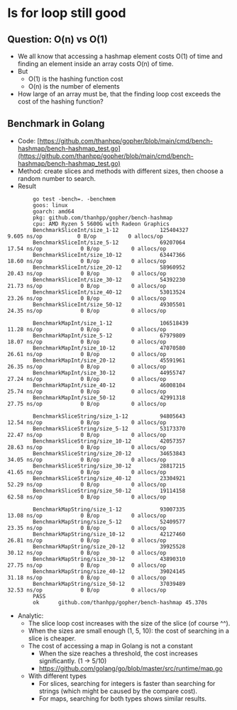# Is for loop still good

## Question: O(n) vs O(1)

- We all know that accessing a hashmap element costs O(1) of time and finding an element inside an array costs O(n) of time.
- But
    - O(1) is the hashing function cost 
    - O(n) is the number of elements
- How large of an array must be, that the finding loop cost exceeds the cost of the hashing function?

## Benchmark in Golang

- Code: [https://github.com/thanhpp/gopher/blob/main/cmd/bench-hashmap/bench-hashmap_test.go](https://github.com/thanhpp/gopher/blob/main/cmd/bench-hashmap/bench-hashmap_test.go)
- Method: create slices and methods with different sizes, then choose a random number to search.
- Result

```
        go test -bench=. -benchmem
        goos: linux
        goarch: amd64
        pkg: github.com/thanhpp/gopher/bench-hashmap
        cpu: AMD Ryzen 5 5600G with Radeon Graphics
        BenchmarkSliceInt/size_1-12             125404327                9.605 ns/op           0 B/op          0 allocs/op
        BenchmarkSliceInt/size_5-12             69207064                17.54 ns/op            0 B/op          0 allocs/op
        BenchmarkSliceInt/size_10-12            63447366                18.60 ns/op            0 B/op          0 allocs/op
        BenchmarkSliceInt/size_20-12            58960952                20.43 ns/op            0 B/op          0 allocs/op
        BenchmarkSliceInt/size_30-12            54392230                21.73 ns/op            0 B/op          0 allocs/op
        BenchmarkSliceInt/size_40-12            53013524                23.26 ns/op            0 B/op          0 allocs/op
        BenchmarkSliceInt/size_50-12            49305501                24.35 ns/op            0 B/op          0 allocs/op

        BenchmarkMapInt/size_1-12               106518439               11.28 ns/op            0 B/op          0 allocs/op
        BenchmarkMapInt/size_5-12               67979809                18.07 ns/op            0 B/op          0 allocs/op
        BenchmarkMapInt/size_10-12              47070580                26.61 ns/op            0 B/op          0 allocs/op
        BenchmarkMapInt/size_20-12              45591961                26.35 ns/op            0 B/op          0 allocs/op
        BenchmarkMapInt/size_30-12              44955747                27.24 ns/op            0 B/op          0 allocs/op
        BenchmarkMapInt/size_40-12              46008104                25.74 ns/op            0 B/op          0 allocs/op
        BenchmarkMapInt/size_50-12              42991318                27.75 ns/op            0 B/op          0 allocs/op

        BenchmarkSliceString/size_1-12          94805643                12.54 ns/op            0 B/op          0 allocs/op
        BenchmarkSliceString/size_5-12          53173370                22.47 ns/op            0 B/op          0 allocs/op
        BenchmarkSliceString/size_10-12         42057357                28.63 ns/op            0 B/op          0 allocs/op
        BenchmarkSliceString/size_20-12         34653843                34.05 ns/op            0 B/op          0 allocs/op
        BenchmarkSliceString/size_30-12         28817215                41.65 ns/op            0 B/op          0 allocs/op
        BenchmarkSliceString/size_40-12         23304921                52.29 ns/op            0 B/op          0 allocs/op
        BenchmarkSliceString/size_50-12         19114158                62.58 ns/op            0 B/op          0 allocs/op

        BenchmarkMapString/size_1-12            93007335                13.08 ns/op            0 B/op          0 allocs/op
        BenchmarkMapString/size_5-12            52409577                23.35 ns/op            0 B/op          0 allocs/op
        BenchmarkMapString/size_10-12           42127460                26.81 ns/op            0 B/op          0 allocs/op
        BenchmarkMapString/size_20-12           39925528                30.12 ns/op            0 B/op          0 allocs/op
        BenchmarkMapString/size_30-12           43890310                27.75 ns/op            0 B/op          0 allocs/op
        BenchmarkMapString/size_40-12           39024145                31.18 ns/op            0 B/op          0 allocs/op
        BenchmarkMapString/size_50-12           37039489                32.53 ns/op            0 B/op          0 allocs/op
        PASS
        ok      github.com/thanhpp/gopher/bench-hashmap 45.370s
```

- Analytic: 
    - The slice loop cost increases with the size of the slice (of course ^^).
    - When the sizes are small enough (1, 5, 10): the cost of searching in a slice is cheaper.
    - The cost of accessing a map in Golang is not a constant
        - When the size reaches a threshold, the cost increases significantly. (1 -> 5/10)
        - https://github.com/golang/go/blob/master/src/runtime/map.go
    - With different types
        - For slices, searching for integers is faster than searching for strings (which might be caused by the compare cost).
        - For maps, searching for both types shows similar results.

